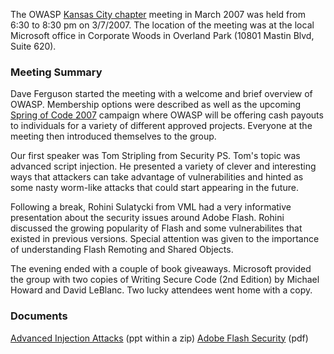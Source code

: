 The OWASP [Kansas City chapter](Kansas_City "wikilink") meeting in March
2007 was held from 6:30 to 8:30 pm on 3/7/2007. The location of the
meeting was at the local Microsoft office in Corporate Woods in Overland
Park (10801 Mastin Blvd, Suite 620).

### Meeting Summary

Dave Ferguson started the meeting with a welcome and brief overview of
OWASP. Membership options were described as well as the upcoming [Spring
of Code 2007](OWASP_Spring_Of_Code_2007 "wikilink") campaign where OWASP
will be offering cash payouts to individuals for a variety of different
approved projects. Everyone at the meeting then introduced themselves to
the group.

Our first speaker was Tom Stripling from Security PS. Tom's topic was
advanced script injection. He presented a variety of clever and
interesting ways that attackers can take advantage of vulnerabilities
and hinted as some nasty worm-like attacks that could start appearing in
the future.

Following a break, Rohini Sulatycki from VML had a very informative
presentation about the security issues around Adobe Flash. Rohini
discussed the growing popularity of Flash and some vulnerabilites that
existed in previous versions. Special attention was given to the
importance of understanding Flash Remoting and Shared Objects.

The evening ended with a couple of book giveaways. Microsoft provided
the group with two copies of Writing Secure Code (2nd Edition) by
Michael Howard and David LeBlanc. Two lucky attendees went home with a
copy.

### Documents

[Advanced Injection
Attacks](Media:KC_Mar2007_Advanced_Injection_Attacks.zip "wikilink")
(ppt within a zip)
[Adobe Flash Security](Media:KC_Mar2007_Flash_Security.pdf "wikilink")
(pdf)